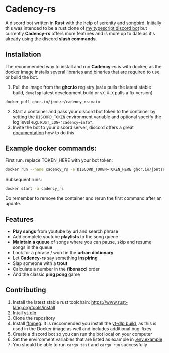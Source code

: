 # Cadency-rs

A discord bot written in **Rust** with the help of [serenity](https://github.com/serenity-rs/serenity) and [songbird](https://github.com/serenity-rs/songbird).
Initially this was intended to be a rust clone of [my typescript discord bot](https://github.com/jontze/Cadency) but currently **Cadency-rs** offers more features and is more up to date as it's already using the discord **slash commands**.

## Installation

The recommended way to install and run **Cadency-rs** is with docker, as the docker image installs several libraries and binaries that are required to use or build the bot.

1. Pull the image from the **ghcr.io** registry (`main` pulls the latest stable build, `develop` latest development build or `vX.X.X` pulls a fix version)

```sh
docker pull ghcr.io/jontze/cadency_rs:main
```

2. Start a container and pass your discord bot token to the container by setting the `DISCORD_TOKEN` environment variable and optional specify the log level e.g. `RUST_LOG="cadency=info"`.
3. Invite the bot to your discord server, discord offers a great [documentation](https://discord.com/developers/docs/getting-started) how to do this

## Example docker commands:

First run. replace TOKEN_HERE with your bot token:

```sh
docker run --name cadency_rs -e DISCORD_TOKEN=TOKEN_HERE ghcr.io/jontze/cadency_rs:main
```

Subsequent runs:

```sh
docker start -a cadency_rs
```

Do remember to remove the container and rerun the first command after an update.

## Features

- **Play songs** from youtube by url and search phrase
- Add complete youtube **playlists** to the song queue
- **Maintain a queue** of songs where you can pause, skip and resume songs in the queue
- Look for a phrase / word in the **urban dictionary**
- Let **Cadency-rs** say something **inspiring**
- Slap someone with a **trout**
- Calculate a number in the **fibonacci** order
- And the classic **ping pong** game

## Contributing

1. Install the latest stable rust toolchain: https://www.rust-lang.org/tools/install
2. Intall [yt-dlp](https://github.com/yt-dlp/yt-dlp#installation)
3. Clone the repository
4. Install [ffmpeg](https://ffmpeg.org/). It is reccomended you install the [yt-dlp build](https://github.com/yt-dlp/FFmpeg-Builds), as this is used in the Docker image as well and includes additional bug-fixes.
5. Create a discord bot so you can run the bot local on your computer
6. Set the environment variables that are listed as example in [.env.example](./.env.example)
7. You should be able to run `cargo test` and `cargo run` successfully
